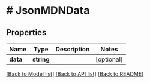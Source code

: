 # # JsonMDNData

## Properties

Name | Type | Description | Notes
------------ | ------------- | ------------- | -------------
**data** | **string** |  | [optional]

[[Back to Model list]](../../README.md#models) [[Back to API list]](../../README.md#endpoints) [[Back to README]](../../README.md)
